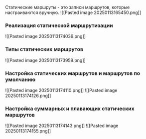 Статические маршруты - это записи маршрутов, которые настраиваются вручную.
![[Pasted image 20250113165450.png]]
### Реализация статической маршрутизации
![[Pasted image 20250113174039.png]]

### Типы статических маршрутов
![[Pasted image 20250113173959.png]]

### Настройка статических маршрутов и маршрутов по умолчанию
![[Pasted image 20250113174110.png]]
![[Pasted image 20250113174126.png]]

### Настройка суммарных и плавающих статических маршрутов
![[Pasted image 20250113174143.png]]
![[Pasted image 20250113174155.png]]

